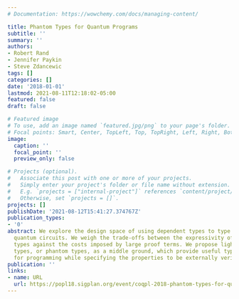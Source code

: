 ```yaml
---
# Documentation: https://wowchemy.com/docs/managing-content/

title: Phantom Types for Quantum Programs
subtitle: ''
summary: ''
authors:
- Robert Rand
- Jennifer Paykin
- Steve Zdancewic
tags: []
categories: []
date: '2018-01-01'
lastmod: 2021-08-11T12:18:02-05:00
featured: false
draft: false

# Featured image
# To use, add an image named `featured.jpg/png` to your page's folder.
# Focal points: Smart, Center, TopLeft, Top, TopRight, Left, Right, BottomLeft, Bottom, BottomRight.
image:
  caption: ''
  focal_point: ''
  preview_only: false

# Projects (optional).
#   Associate this post with one or more of your projects.
#   Simply enter your project's folder or file name without extension.
#   E.g. `projects = ["internal-project"]` references `content/project/deep-learning/index.md`.
#   Otherwise, set `projects = []`.
projects: []
publishDate: '2021-08-12T15:41:27.374767Z'
publication_types:
- '0'
abstract: We explore the design space of using dependent types to type check and verify
  quantum circuits. We weigh the trade-offs between the expressivity of dependent
  types against the costs imposed by large proof terms. We propose lightweight dependent
  types, or phantom types, as a middle ground, which provide useful type information
  for programming while specifying the properties to be externally verified.
publication: ''
links:
- name: URL
  url: https://popl18.sigplan.org/event/coqpl-2018-phantom-types-for-quantum-programs
---
```

